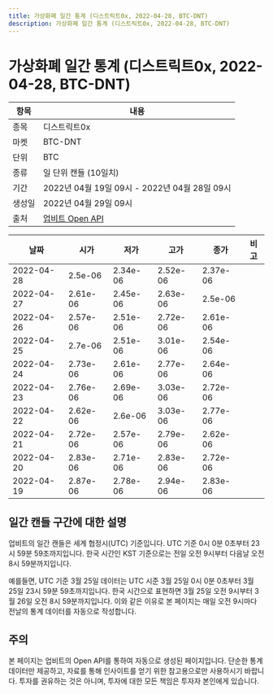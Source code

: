 ```yaml
---
title: 가상화폐 일간 통계 (디스트릭트0x, 2022-04-28, BTC-DNT)
description: 가상화폐 일간 통계 (디스트릭트0x, 2022-04-28, BTC-DNT)
---
```



가상화폐 일간 통계 (디스트릭트0x, 2022-04-28, BTC-DNT)
===

|항목|내용|
|--|--|
|종목|디스트릭트0x|
|마켓|BTC-DNT|
|단위|BTC|
|종류|일 단위 캔들 (10일치)|
|기간|2022년 04월 19일 09시 - 2022년 04월 28일 09시|
|생성일|2022년 04월 29일 09시|
|출처|[업비트 Open API](https://docs.upbit.com)|


|날짜|시가|저가|고가|종가|비고|
|--|--|--|--|--|--|
|2022-04-28|2.5e-06|2.34e-06|2.52e-06|2.37e-06|    |
|2022-04-27|2.61e-06|2.45e-06|2.63e-06|2.5e-06|    |
|2022-04-26|2.57e-06|2.51e-06|2.72e-06|2.61e-06|    |
|2022-04-25|2.7e-06|2.51e-06|3.01e-06|2.54e-06|    |
|2022-04-24|2.73e-06|2.61e-06|2.77e-06|2.64e-06|    |
|2022-04-23|2.76e-06|2.69e-06|3.03e-06|2.72e-06|    |
|2022-04-22|2.62e-06|2.6e-06|3.03e-06|2.77e-06|    |
|2022-04-21|2.72e-06|2.57e-06|2.79e-06|2.62e-06|    |
|2022-04-20|2.83e-06|2.71e-06|2.83e-06|2.72e-06|    |
|2022-04-19|2.87e-06|2.78e-06|2.94e-06|2.83e-06|    |


일간 캔들 구간에 대한 설명
---


업비트의 일간 캔들은 세계 협정시(UTC) 기준입니다. 
UTC 기준 0시 0분 0초부터 23시 59분 59초까지입니다. 
한국 시간인 KST 기준으로는 전일 오전 9시부터 다음날 오전 8시 59분까지입니다. 


예를들면, UTC 기준 3월 25일 데이터는 UTC 시준 3월 25일 0시 0분 0초부터 3월 25일 23시 59분 59초까지입니다. 
한국 시간으로 표현하면 3월 25일 오전 9시부터 3월 26일 오전 8시 59분까지입니다. 
이와 같은 이유로 본 페이지는 매일 오전 9시마다 전날의 통계 데이터를 자동으로 작성합니다. 


주의
---


본 페이지는 업비트의 Open API를 통하여 자동으로 생성된 페이지입니다. 
단순한 통계 데이터만 제공하고, 자료를 통해 인사이트를 얻기 위한 참고용으로만 사용하시기 바랍니다. 
투자를 권유하는 것은 아니며, 투자에 대한 모든 책임은 투자자 본인에게 있습니다. 
